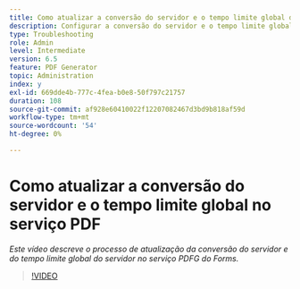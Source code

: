 ```yaml
---
title: Como atualizar a conversão do servidor e o tempo limite global do servidor no serviço PDFG
description: Configurar a conversão do servidor e o tempo limite global do servidor para o PDF Generator
type: Troubleshooting
role: Admin
level: Intermediate
version: 6.5
feature: PDF Generator
topic: Administration
index: y
exl-id: 669dde4b-777c-4fea-b0e8-50f797c21757
duration: 108
source-git-commit: af928e60410022f12207082467d3bd9b818af59d
workflow-type: tm+mt
source-wordcount: '54'
ht-degree: 0%

---
```


# Como atualizar a conversão do servidor e o tempo limite global no serviço PDF

*Este vídeo descreve o processo de atualização da conversão do servidor e do tempo limite global do servidor no serviço PDFG do Forms.*

>[!VIDEO](https://video.tv.adobe.com/v/335514?quality=12&learn=on)
